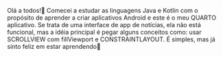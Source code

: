 Olá a todos!👋 Comecei a estudar as linguagens Java e Kotlin com o propósito de aprender a criar aplicativos Android e este é o meu QUARTO aplicativo. Se trata de uma interface de app de notícias, ela não está funcional, mas a idéia principal é pegar alguns conceitos como: usar SCROLLVIEW com fillViewport e CONSTRAINTLAYOUT. É simples, mas já sinto feliz em estar aprendendo🙏
